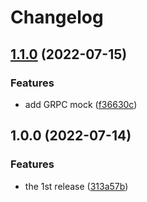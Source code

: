 # Changelog

## [1.1.0](https://github.com/ezh/wireguard-grpc/compare/v1.0.0...v1.1.0) (2022-07-15)


### Features

* add GRPC mock ([f36630c](https://github.com/ezh/wireguard-grpc/commit/f36630cd1a3093bf05c19b51f8b141ae38cf41e6))

## 1.0.0 (2022-07-14)


### Features

* the 1st release ([313a57b](https://github.com/ezh/wireguard-grpc/commit/313a57ba5648d3537f80e350f3868814ce9b5fd3))
